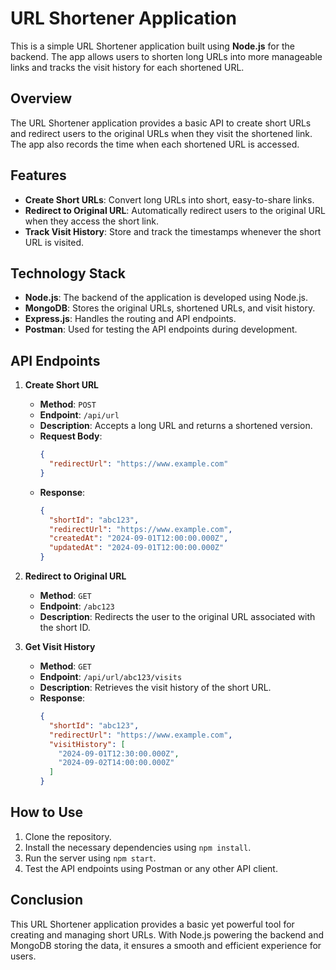 # URL Shortener Application

This is a simple URL Shortener application built using **Node.js** for the backend. The app allows users to shorten long URLs into more manageable links and tracks the visit history for each shortened URL.

## Overview

The URL Shortener application provides a basic API to create short URLs and redirect users to the original URLs when they visit the shortened link. The app also records the time when each shortened URL is accessed.

## Features

- **Create Short URLs**: Convert long URLs into short, easy-to-share links.
- **Redirect to Original URL**: Automatically redirect users to the original URL when they access the short link.
- **Track Visit History**: Store and track the timestamps whenever the short URL is visited.

## Technology Stack

- **Node.js**: The backend of the application is developed using Node.js.
- **MongoDB**: Stores the original URLs, shortened URLs, and visit history.
- **Express.js**: Handles the routing and API endpoints.
- **Postman**: Used for testing the API endpoints during development.

## API Endpoints

1. **Create Short URL**
    - **Method**: `POST`
    - **Endpoint**: `/api/url`
    - **Description**: Accepts a long URL and returns a shortened version.
    - **Request Body**:
      ```json
      {
        "redirectUrl": "https://www.example.com"
      }
      ```
    - **Response**:
      ```json
      {
        "shortId": "abc123",
        "redirectUrl": "https://www.example.com",
        "createdAt": "2024-09-01T12:00:00.000Z",
        "updatedAt": "2024-09-01T12:00:00.000Z"
      }
      ```

2. **Redirect to Original URL**
    - **Method**: `GET`
    - **Endpoint**: `/abc123`
    - **Description**: Redirects the user to the original URL associated with the short ID.

3. **Get Visit History**
    - **Method**: `GET`
    - **Endpoint**: `/api/url/abc123/visits`
    - **Description**: Retrieves the visit history of the short URL.
    - **Response**:
      ```json
      {
        "shortId": "abc123",
        "redirectUrl": "https://www.example.com",
        "visitHistory": [
          "2024-09-01T12:30:00.000Z",
          "2024-09-02T14:00:00.000Z"
        ]
      }
      ```

## How to Use

1. Clone the repository.
2. Install the necessary dependencies using `npm install`.
3. Run the server using `npm start`.
4. Test the API endpoints using Postman or any other API client.

## Conclusion

This URL Shortener application provides a basic yet powerful tool for creating and managing short URLs. With Node.js powering the backend and MongoDB storing the data, it ensures a smooth and efficient experience for users.

